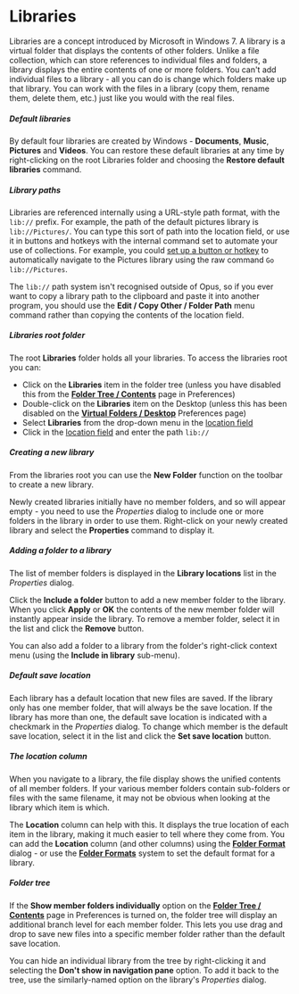 # Libraries

Libraries are a concept introduced by Microsoft in Windows 7. A library is a virtual folder that displays the contents of other folders. Unlike a file collection, which can store references to individual files and folders, a library displays the entire contents of one or more folders. You can't add individual files to a library - all you can do is change which folders make up that library. You can work with the files in a library (copy them, rename them, delete them, etc.) just like you would with the real files.

##### Default libraries

By default four libraries are created by Windows - **Documents**, **Music**, **Pictures** and **Videos**. You can restore these default libraries at any time by right-clicking on the root Libraries folder and choosing the **Restore default libraries** command.

##### Library paths

Libraries are referenced internally using a URL-style path format, with the `lib://` prefix. For example, the path of the default pictures library is `lib://Pictures/`. You can type this sort of path into the location field, or use it in buttons and hotkeys with the internal command set to automate your use of collections. For example, you could [set up a button or hotkey](/Manual/customize/creating_your_own_buttons/RAEDME.md) to automatically navigate to the Pictures library using the raw command `Go lib://Pictures`.

The `lib://` path system isn't recognised outside of Opus, so if you ever want to copy a library path to the clipboard and paste it into another program, you should use the **Edit / Copy Other / Folder Path** menu command rather than copying the contents of the location field.

##### Libraries root folder

The root **Libraries** folder holds all your libraries. To access the libraries root you can:

- Click on the **Libraries** item in the folder tree (unless you have disabled this from the **[Folder Tree / Contents](/Manual/preferences/preferences_categories/folder_tree/contents.md)** page in Preferences)
- Double-click on the **Libraries** item on the Desktop (unless this has been disabled on the **[Virtual Folders / Desktop](/Manual/preferences/preferences_categories/folders/virtual_folders/desktop.md)** Preferences page)
- Select **Libraries** from the drop-down menu in the [location field](../the_lister/navigation/breadcrumbs_location_field.md)
- Click in the [location field](../the_lister/navigation/breadcrumbs_location_field.md) and enter the path `lib://`

##### Creating a new library

From the libraries root you can use the **New Folder** function on the toolbar to create a new library.

Newly created libraries initially have no member folders, and so will appear empty - you need to use the *Properties* dialog to include one or more folders in the library in order to use them. Right-click on your newly created library and select the **Properties** command to display it.

##### Adding a folder to a library

The list of member folders is displayed in the **Library locations** list in the *Properties* dialog.

Click the **Include a folder** button to add a new member folder to the library. When you click **Apply** or **OK** the contents of the new member folder will instantly appear inside the library. To remove a member folder, select it in the list and click the **Remove** button.

You can also add a folder to a library from the folder's right-click context menu (using the **Include in library** sub-menu).

##### Default save location

Each library has a default location that new files are saved. If the library only has one member folder, that will always be the save location. If the library has more than one, the default save location is indicated with a checkmark in the *Properties* dialog. To change which member is the default save location, select it in the list and click the **Set save location** button.

##### The location column

When you navigate to a library, the file display shows the unified contents of all member folders. If your various member folders contain sub-folders or files with the same filename, it may not be obvious when looking at the library which item is which.

The **Location** column can help with this. It displays the true location of each item in the library, making it much easier to tell where they come from. You can add the **Location** column (and other columns) using the **[Folder Format](../folder_options/RAEDME.md)** dialog - or use the **[Folder Formats](../folder_options/folder_formats.md)** system to set the default format for a library.

##### Folder tree

If the **Show member folders individually** option on the **[Folder Tree / Contents](/Manual/preferences/preferences_categories/folder_tree/contents.md)** page in Preferences is turned on, the folder tree will display an additional branch level for each member folder. This lets you use drag and drop to save new files into a specific member folder rather than the default save location.

You can hide an individual library from the tree by right-clicking it and selecting the **Don't show in navigation pane** option. To add it back to the tree, use the similarly-named option on the library's *Properties* dialog.
